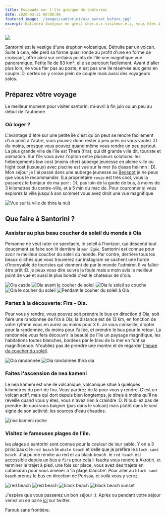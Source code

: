 ```yaml
---
title: Escapade sur l'île grecque de santorini
date: 2020-03-21 00:00:00
featured_image: '/images/santorini/oia_sunset_before.jpg'
excerpt: Kalimera (bonjour en grec) cher.e.s visiteur.e.s, vous êtes à la recherche d'un decors paradisiaque pour vos vacances? Santorini is the place
---
```


![](/images/santorini/oia_sunset_before.jpg)

Santorini est le vestige d'une éruption volcanique. Détruite par un volcan. Suite à cela, elle perd sa forme quasi ronde au profit d'une en forme de croissant, offre ainsi sur certains points de l'ile une magnifique vue panoramique. Petite île de 83 km², elle se parcourt facilement. Avant d'aller plus loin, ne vous fier pas au poste,  n'est pas une île réservée aux gens en couple :D, certes on y croise plein de couple mais aussi des voyageurs solos. 

## Préparez vôtre voyage

Le meilleur moment pour visiter santorin: mi-avril à fin juin ou un peu au début de l'automne

### Où loger ?
L'avantage d'être sur une petite île c'est qu'on peut se rendre facilement d'un point à l'autre, vous pouvez donc rester à peu près ou vous voulez :D du moins, presque vous pouvez quand même vous rendre un peu partout. La plus grande ville de l'ile est Thera (fira), qui dit grande ville dit, touriste et animation. Sur l'île vous avez l'option entre plusieurs solutions: les hébergements low cost (moins cher) auberge jeunesse en pleine ville ou hight cost (luxueux) avec piscine est vue sur la mer (la classe heiinnn : D). Mon séjour je l'ai passé dans une auberge jeunesse au [Bedspot](http://bit.ly/37cDLxg) je ne peux que vous le recommander. (La propriétaire `rosie` est très cool, vous la passerez le bonjour de ma part : D), pas loin de la garde de bus, à moins de 3 kilomètres du centre-ville, et à 5 min du mac do. Pour couronner si vous explorez la ville jusqu'à son sommet vous avez droit une vue magnifique.

<div class="gallery" data-columns="1">
	<img src="/images/santorini/thira_la_nuit.jpg" alt="Vue sur la ville de thira la nuit">
</div>

## Que faire à Santorini ?

### Assister au plus beau coucher de soleil du monde à Oia
Personne ne veut rater ce spectacle, le soleil à l'horizon, qui descend tout doucement se faire son lit derrière la `mer Égée`. Santorini est connue pour avoir le meilleur coucher du soleil du monde. Par contre, derrière tous les beaux clichés  que vous trouverez sur instagram se cachent une horde d'incroyable de touristes qui viennent de par le monde l'admirer. Il va falloir être prêt :D. je peux vous dire suivre la foule mais a moin avis le meilleur point de vue et aussi le plus bondé c'est le chateaux de d'oia.

<div class="gallery" data-columns="3">
	<img src="/images/santorini/oia_castle.jpg" alt="Oia castle">
	<img src="/images/santorini/oia_sunset_before.jpg" alt="Oia avant le couher de soleil">
	<img src="/images/santorini/oia_sunset.jpg" alt="Oia le soleil se couche">
	<img src="/images/santorini/oia_sunset_2.jpg" alt="Oia le couher du soleil">
	<img src="/images/santorini/oia_sunset_3.jpg" alt="Pendant le couher du soleil à Oia">
</div>

### Partez à la découverte: Fira - Oia.
Pour vous y rendre, vous pouvez soit prendre le bus en direction d'Oia, soit faire une randonnée de fira à Oia, la distance est de 13 km, en fonction de votre rythme vous en aurez au moins pour 3 h. Je vous conseille, d'opter pour la randonnée, du moins pour l'allée, et prendre le bus pour le retour. La randonnée vous fera découvrir la beauté de l'île un paysage magnifique, les habitations toutes blanches, bordées par le bleu de la mer en font sa magnificence. N'oubliez pas de prendre une montre et de regarder [l'heure du coucher du soleil](http://bit.ly/37PnVsL). 

<div class="gallery" data-columns="2">
	<img src="/images/santorini/oia_hike.jpg" alt="Oia randonnée">
	<img src="/images/santorini/randonnee_thira_oia.jpg" alt="Oia randonnee thira oia">
</div>

### Faites l'ascension de nea kameni
Le nea kameni est une île volcanique, volcanique situé à quelques kilomètres du port de fira. Vous partirez de là pour vous y rendre. C'est un volcan actif, mais qui dort depuis bien longtemps, je dirais à moins qu'il ne réveille quand vous y êtes, vous n'avez rien à craindre :D. N'oubliez pas de prendre de quoi vous baigner (pas dans le volcan) mais plutôt dans le seul signe de son activité: les sources d'eau chaudes.

<div class="gallery" data-columns="1">
	<img src="/images/santorini/nea_kameni_rock.jpg" alt="nea kameni roche">
</div>

### Visitez le fameuses plages de l'île.
les plages à santorini sont connue pour la couleur de leur sable. Y en a 3 principaux: le `red beach` le `white beach` et celle que je préfère le `black sand beach`. J'ai pu me rendre au red et au black beach. le `red beach` est accessible depuis un bus à `fira` pour cela il faudra vous rendre à Akrotiri, et terminer le trajet à pied. une fois sur place, vous avez des trajets en catamaran pour vous amener à 'la plage blanche'. 
Pour aller au `black sand beach` prenez le bus en direction de Perissa, et voilà vous y serez.

<div class="gallery" data-columns="2">
	<img src="/images/santorini/red_beach.jpg" alt="red beach">
	<img src="/images/santorini/red_beach_2.jpg" alt="red beach">
	<img src="/images/santorini/black_beach.jpg" alt="black beach">
	<img src="/images/santorini/black_beach_sunset.jpg" alt="black beach sunset">
</div>

J'espère que vous passerez un bon séjour :). Après ou pendant votre séjour venez on en parle [ici](https://mobile.twitter.com/search?q=journaldunvoyageur.fr/ecapade-sur-l-ile-grecque-de-santorini) sur twitter.

Farouk sans frontière.